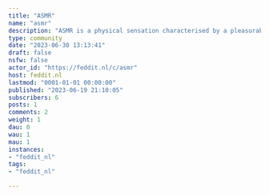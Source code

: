 ```yaml
---
title: "ASMR" 
name: "asmr"
description: "ASMR is a physical sensation characterised by a pleasurable tingling that typically begins in the head and scalp. It is commonly triggered by soft or accented voices, personal attention, ambient sounds or watching people work silently, among others.Also referred to colloquially as head tingles.This subreddit was created to share videos that elicit this sensation (either intentionally or unintentionally), as well as discuss and try to understand this fascinating physical reaction."
type: community
date: "2023-06-30 13:13:41"
draft: false
nsfw: false
actor_id: "https://feddit.nl/c/asmr"
host: feddit.nl
lastmod: "0001-01-01 00:00:00"
published: "2023-06-19 21:10:05"
subscribers: 6
posts: 1
comments: 2
weight: 1
dau: 0
wau: 1
mau: 1
instances:
- "feddit_nl"
tags: 
- "feddit_nl"

---
```

